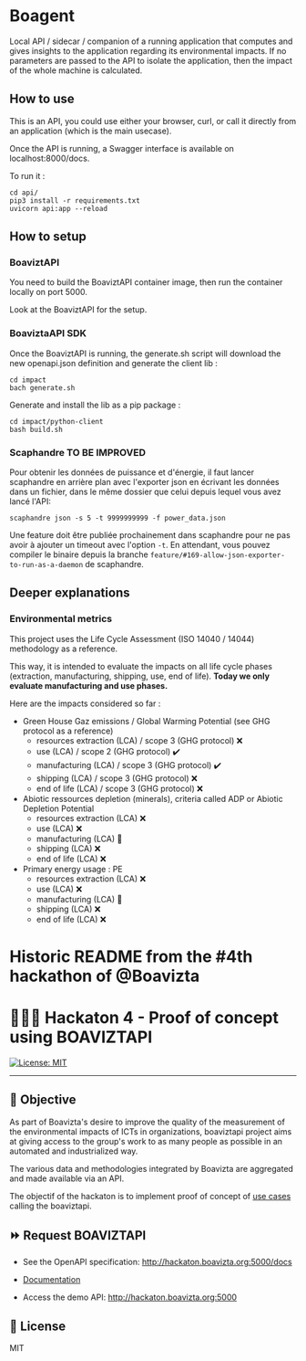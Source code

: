 # Boagent

Local API / sidecar / companion of a running application that computes and gives insights to the application regarding its environmental impacts. If no parameters are passed to the API to isolate the application, then the impact of the whole machine is calculated.

## How to use

This is an API, you could use either your browser, curl, or call it directly from an application (which is the main usecase).

Once the API is running, a Swagger interface is available on localhost:8000/docs.

To run it :

```
cd api/
pip3 install -r requirements.txt
uvicorn api:app --reload
```

## How to setup

### BoaviztAPI

You need to build the BoaviztAPI container image, then run the container locally on port 5000.

Look at the BoaviztAPI for the setup.


### BoaviztaAPI SDK

Once the BoaviztAPI is running, the generate.sh script will download the new openapi.json definition and generate the client lib :

```
cd impact
bach generate.sh
```

Generate and install the lib as a pip package :

```
cd impact/python-client
bash build.sh
```

### Scaphandre TO BE IMPROVED

Pour obtenir les données de puissance et d'énergie, il faut lancer scaphandre en arrière plan avec l'exporter json en écrivant les données dans un fichier, dans le même dossier que celui depuis lequel vous avez lancé l'API:

```
scaphandre json -s 5 -t 9999999999 -f power_data.json
```

Une feature doit être publiée prochainement dans scaphandre pour ne pas avoir à ajouter un timeout avec l'option `-t`. En attendant, vous pouvez compiler le binaire depuis la branche `feature/#169-allow-json-exporter-to-run-as-a-daemon` de scaphandre.

## Deeper explanations

### Environmental metrics

This project uses the Life Cycle Assessment (ISO 14040 / 14044) methodology as a reference.

This way, it is intended to evaluate the impacts on all life cycle phases (extraction, manufacturing, shipping, use, end of life). **Today we only evaluate manufacturing and use phases.**

Here are the impacts considered so far :

- Green House Gaz emissions / Global Warming Potential (see GHG protocol as a reference)
    - resources extraction (LCA) / scope 3 (GHG protocol) ❌
    - use (LCA) / scope 2 (GHG protocol) ✔️
    - manufacturing (LCA) / scope 3 (GHG protocol) ✔️
    - shipping (LCA) / scope 3 (GHG protocol) ❌
    - end of life (LCA) / scope 3 (GHG protocol) ❌
- Abiotic ressources depletion (minerals), criteria called ADP or Abiotic Depletion Potential
    - resources extraction (LCA) ❌
    - use (LCA) ❌
    - manufacturing (LCA) 🚧
    - shipping (LCA) ❌
    - end of life (LCA) ❌
- Primary energy usage : PE
    - resources extraction (LCA) ❌
    - use (LCA) ❌
    - manufacturing (LCA) 🚧
    - shipping (LCA) ❌
    - end of life (LCA) ❌

# Historic README from the #4th hackathon of @Boavizta

# 👩🏻‍💻 Hackaton 4 - Proof of concept using BOAVIZTAPI

[![License: MIT](https://img.shields.io/badge/License-MIT-yellow.svg)](https://opensource.org/licenses/MIT)

---

## :dart: Objective

As part of Boavizta's desire to improve the quality of the measurement of the environmental impacts of ICTs in organizations, boaviztapi project aims at giving access to the group's work to as many people as possible in an automated and industrialized way.

The various data and methodologies integrated by Boavizta are aggregated and made available via an API.

The objectif of the hackaton is to implement proof of concept of [use cases](https://github.com/Boavizta/Hackaton_4/issues) calling the boaviztapi.


## :fast_forward: Request BOAVIZTAPI

* See the OpenAPI specification: <http://hackaton.boavizta.org:5000/docs>

* [Documentation](http://hackaton.boavizta.org/)

* Access the demo API: <http://hackaton.boavizta.org:5000>


## :scroll: License

MIT
